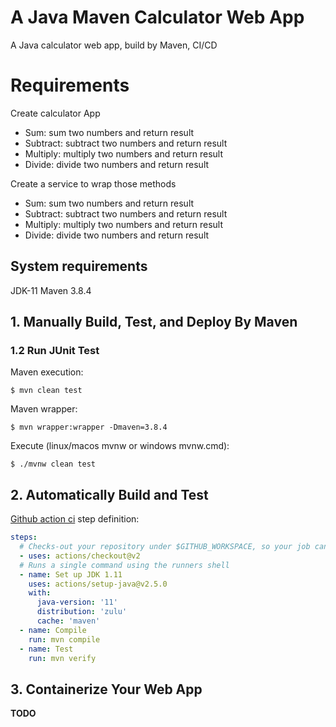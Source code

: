 # A Java Maven Calculator Web App
A Java calculator web app, build by Maven, CI/CD

# Requirements

Create calculator App
* Sum: sum two numbers and return result
* Subtract: subtract two numbers and return result
* Multiply: multiply two numbers and return result
* Divide: divide two numbers and return result

Create a service to wrap those methods
* Sum: sum two numbers and return result
* Subtract: subtract two numbers and return result
* Multiply: multiply two numbers and return result
* Divide: divide two numbers and return result

## System requirements

JDK-11
Maven 3.8.4

## 1. Manually Build, Test, and Deploy By Maven

### 1.2 Run JUnit Test

Maven execution:
```console
$ mvn clean test
```

Maven wrapper:
```console
$ mvn wrapper:wrapper -Dmaven=3.8.4
```

Execute (linux/macos mvnw or windows mvnw.cmd):
```console
$ ./mvnw clean test
```

## 2. Automatically Build and Test

[Github action ci](.github/workflows/ci.yml) step definition:
```yaml
steps:
  # Checks-out your repository under $GITHUB_WORKSPACE, so your job can access it
  - uses: actions/checkout@v2
  # Runs a single command using the runners shell
  - name: Set up JDK 1.11
    uses: actions/setup-java@v2.5.0
    with:
      java-version: '11'
      distribution: 'zulu'
      cache: 'maven'
  - name: Compile
    run: mvn compile
  - name: Test
    run: mvn verify
```

## 3. Containerize Your Web App

**TODO**
